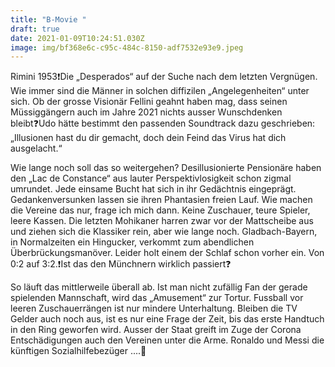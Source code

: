 ```yaml
---
title: "B-Movie "
draft: true
date: 2021-01-09T10:24:51.030Z
image: img/bf368e6c-c95c-484c-8150-adf7532e93e9.jpeg
---
```

Rimini 1953❗️Die „Desperados“ auf der Suche nach dem letzten Vergnügen. Wie immer sind die Männer  in solchen diffizilen „Angelegenheiten“ unter sich. Ob der grosse Visionär Fellini geahnt haben mag, dass seinen Müssiggängern auch im Jahre 2021 nichts ausser Wunschdenken bleibt❓Udo hätte bestimmt den passenden Soundtrack dazu geschrieben: „Illusionen hast du dir gemacht, doch dein Feind das Virus hat dich ausgelacht.“

Wie lange noch soll das so weitergehen? Desillusionierte Pensionäre haben den „Lac de Constance“ aus lauter Perspektivlosigkeit schon zigmal umrundet. Jede einsame Bucht hat sich in ihr Gedächtnis eingeprägt. Gedankenversunken lassen sie ihren Phantasien freien Lauf. Wie machen die Vereine das nur, frage ich mich dann.  Keine Zuschauer, teure Spieler, leere Kassen. Die letzten Mohikaner harren zwar vor der Mattscheibe aus und ziehen sich die Klassiker rein, aber wie lange noch. Gladbach-Bayern, in Normalzeiten ein Hingucker, verkommt zum abendlichen Überbrückungsmanöver. Leider holt einem der Schlaf schon vorher ein. Von 0:2 auf 3:2.❗️Ist das den Münchnern wirklich passiert❓

So läuft das mittlerweile überall ab. Ist man nicht zufällig Fan der gerade spielenden Mannschaft, wird das „Amusement“ zur Tortur. Fussball vor leeren Zuschauerrängen ist nur mindere Unterhaltung. Bleiben die TV Gelder auch noch aus, ist es nur eine Frage der Zeit, bis das erste Handtuch in den Ring geworfen wird. Ausser der Staat greift im Zuge der Corona Entschädigungen auch den Vereinen unter die Arme. Ronaldo und Messi die künftigen Sozialhilfebezüger ....🤭